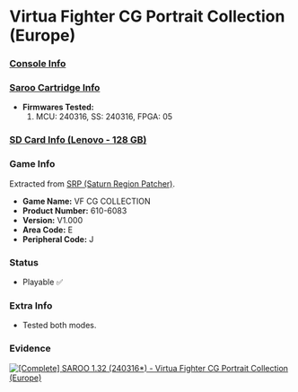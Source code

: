# Virtua Fighter CG Portrait Collection (Europe)

### [Console Info](../../../../Info/Consoles/VA13/README.md)

### [Saroo Cartridge Info](../../../../Info/Cartridges/RetroGameParadiseStore/1.32F/README.md)

- <b>Firmwares Tested:</b>
  1. MCU: 240316, SS: 240316, FPGA: 05

### [SD Card Info (Lenovo - 128 GB)](../../../../Info/SdCards/Lenovo/128GB/fat32/README.md)

### Game Info

Extracted from [SRP (Saturn Region Patcher)](https://segaxtreme.net/resources/saturn-region-patcher.81/download).

- <b>Game Name:</b> VF CG COLLECTION
- <b>Product Number:</b> 610-6083
- <b>Version:</b> V1.000
- <b>Area Code:</b> E
- <b>Peripheral Code:</b> J

### Status

- Playable :white_check_mark:

### Extra Info

- Tested both modes.

### Evidence

[![[Complete] SAROO 1.32 (240316*) - Virtua Fighter CG Portrait Collection (Europe)](https://img.youtube.com/vi/EwrnV5zYQDE/0.jpg)](https://www.youtube.com/watch?v=EwrnV5zYQDE)
